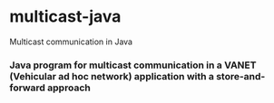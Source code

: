 # multicast-java
Multicast communication in Java

### Java program for multicast communication in a VANET (Vehicular ad hoc network) application with a store-and-forward approach
